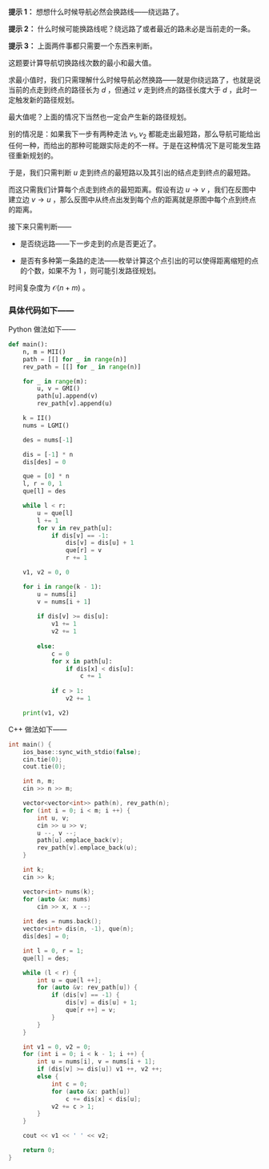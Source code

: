 **提示 1：** 想想什么时候导航必然会换路线——绕远路了。

**提示 2：** 什么时候可能换路线呢？绕远路了或者最近的路未必是当前走的一条。

**提示 3：** 上面两件事都只需要一个东西来判断。

这题要计算导航切换路线次数的最小和最大值。

求最小值时，我们只需理解什么时候导航必然换路——就是你绕远路了，也就是说当前的点走到终点的路径长为 $d$ ，但通过 $v$ 走到终点的路径长度大于 $d$ ，此时一定触发新的路径规划。

最大值呢？上面的情况下当然也一定会产生新的路径规划。

别的情况是：如果我下一步有两种走法 $v_1,v_2$ 都能走出最短路，那么导航可能给出任何一种，而给出的那种可能跟实际走的不一样。于是在这种情况下是可能发生路径重新规划的。

于是，我们只需判断 $u$ 走到终点的最短路以及其引出的结点走到终点的最短路。

而这只需我们计算每个点走到终点的最短距离。假设有边 $u\to v$ ，我们在反图中建立边 $v\to u$ ，那么反图中从终点出发到每个点的距离就是原图中每个点到终点的距离。

接下来只需判断——

- 是否绕远路——下一步走到的点是否更近了。

- 是否有多种第一条路的走法——枚举计算这个点引出的可以使得距离缩短的点的个数，如果不为 $1$ ，则可能引发路径规划。

时间复杂度为 $\mathcal{O}(n+m)$ 。

### 具体代码如下——

Python 做法如下——

```Python []
def main():
    n, m = MII()
    path = [[] for _ in range(n)]
    rev_path = [[] for _ in range(n)]

    for _ in range(m):
        u, v = GMI()
        path[u].append(v)
        rev_path[v].append(u)

    k = II()
    nums = LGMI()

    des = nums[-1]

    dis = [-1] * n
    dis[des] = 0

    que = [0] * n
    l, r = 0, 1
    que[l] = des

    while l < r:
        u = que[l]
        l += 1
        for v in rev_path[u]:
            if dis[v] == -1:
                dis[v] = dis[u] + 1
                que[r] = v
                r += 1

    v1, v2 = 0, 0

    for i in range(k - 1):
        u = nums[i]
        v = nums[i + 1]
        
        if dis[v] >= dis[u]:
            v1 += 1
            v2 += 1
        
        else:
            c = 0
            for x in path[u]:
                if dis[x] < dis[u]:
                    c += 1
            
            if c > 1:
                v2 += 1

    print(v1, v2)
```

C++ 做法如下——

```cpp []
int main() {
    ios_base::sync_with_stdio(false);
    cin.tie(0);
    cout.tie(0);

    int n, m;
    cin >> n >> m;

    vector<vector<int>> path(n), rev_path(n);
    for (int i = 0; i < m; i ++) {
        int u, v;
        cin >> u >> v;
        u --, v --;
        path[u].emplace_back(v);
        rev_path[v].emplace_back(u);
    }

    int k;
    cin >> k;

    vector<int> nums(k);
    for (auto &x: nums)
        cin >> x, x --;
    
    int des = nums.back();
    vector<int> dis(n, -1), que(n);
    dis[des] = 0;

    int l = 0, r = 1;
    que[l] = des;

    while (l < r) {
        int u = que[l ++];
        for (auto &v: rev_path[u]) {
            if (dis[v] == -1) {
                dis[v] = dis[u] + 1;
                que[r ++] = v;
            }
        }
    }

    int v1 = 0, v2 = 0;
    for (int i = 0; i < k - 1; i ++) {
        int u = nums[i], v = nums[i + 1];
        if (dis[v] >= dis[u]) v1 ++, v2 ++;
        else {
            int c = 0;
            for (auto &x: path[u])
                c += dis[x] < dis[u];
            v2 += c > 1;
        }
    }

    cout << v1 << ' ' << v2;

    return 0;
}
```